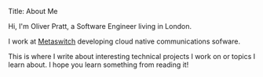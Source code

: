 Title: About Me

Hi, I'm Oliver Pratt, a Software Engineer living in London.

I work at [Metaswitch](https://www.metaswitch.com/) developing cloud native communications sofware.

This is where I write about interesting technical projects I work on or topics I learn about. I hope you learn something from reading it!
